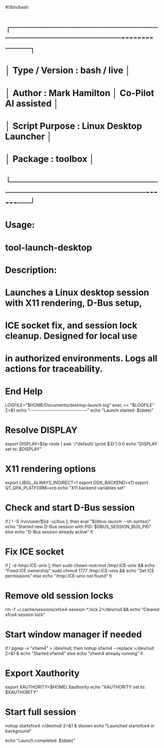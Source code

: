 #!/bin/bash
# ┌───────────────────────────────────────────--------────┐
# │ Type / Version : bash / live                          │
# │ Author         : Mark Hamilton │ Co-Pilot AI assisted │
# │ Script Purpose : Linux Desktop Launcher               │
# │ Package        : toolbox                              │
# └───────────────────────────────────────────────------──┘
# Usage:
#   tool-launch-desktop
# Description:
#   Launches a Linux desktop session with X11 rendering, D-Bus setup,
#   ICE socket fix, and session lock cleanup. Designed for local use
#   in authorized environments. Logs all actions for traceability.
# End Help

LOGFILE="$HOME/Documents/desktop-launch.log"
exec >> "$LOGFILE" 2>&1
echo "-----------------------------"
echo "Launch started: $(date)"

# Resolve DISPLAY
export DISPLAY=$(ip route | awk '/^default/ {print $3}'):0.0
echo "DISPLAY set to: $DISPLAY"

# X11 rendering options
export LIBGL_ALWAYS_INDIRECT=1
export GDK_BACKEND=x11
export QT_QPA_PLATFORM=xcb
echo "X11 backend variables set"

# Check and start D-Bus session
if [ ! -S /run/user/$(id -u)/bus ]; then
    eval "$(dbus-launch --sh-syntax)"
    echo "Started new D-Bus session with PID: $DBUS_SESSION_BUS_PID"
else
    echo "D-Bus session already active"
fi

# Fix ICE socket
if [ -d /tmp/.ICE-unix ]; then
    sudo chown root:root /tmp/.ICE-unix && echo "Fixed ICE ownership"
    sudo chmod 1777 /tmp/.ICE-unix && echo "Set ICE permissions"
else
    echo "/tmp/.ICE-unix not found"
fi

# Remove old session locks
rm -f ~/.cache/sessions/xfce4-session-*.lock 2>/dev/null && echo "Cleared xfce4 session lock"

# Start window manager if needed
if ! pgrep -x "xfwm4" > /dev/null; then
    nohup xfwm4 --replace >/dev/null 2>&1 &
    echo "Started xfwm4"
else
    echo "xfwm4 already running"
fi

# Export Xauthority
export XAUTHORITY=$HOME/.Xauthority
echo "XAUTHORITY set to: $XAUTHORITY"

# Start full session
nohup startxfce4 >/dev/null 2>&1 &
disown
echo "Launched startxfce4 in background"

echo "Launch completed: $(date)"
